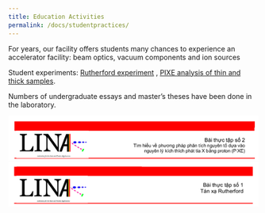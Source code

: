 ```yaml
---
title: Education Activities
permalink: /docs/studentpractices/
---
```


For years, our facility offers students many chances to experience an accelerator facility:  beam optics, vacuum components and ion sources

Student experiments: <a href="assets/exp_rbs_vi.pdf"> Rutherford experiment</a>  , <a href="assets/exp_pixe_en.pdf">PIXE analysis of thin and thick samples</a>.

Numbers of undergraduate essays and master’s theses have been done in the laboratory.

![Student practice 1](/Photos/student1.png)
![Student practice 2](/Photos/student2.png)
